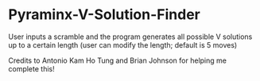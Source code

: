 # Pyraminx-V-Solution-Finder
User inputs a scramble and the program generates all possible V solutions up to a certain length (user can modify the length; default is 5 moves)

Credits to Antonio Kam Ho Tung and Brian Johnson for helping me complete this!

